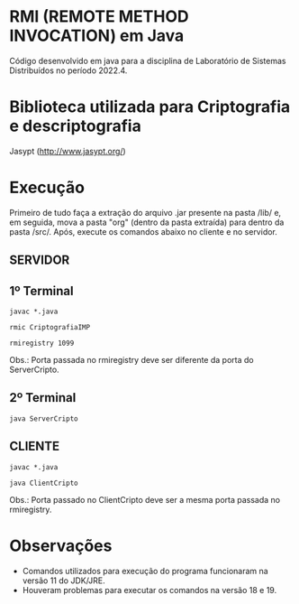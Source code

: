 # RMI (REMOTE METHOD INVOCATION) em Java
Código desenvolvido em java para a disciplina de Laboratório de Sistemas Distribuídos no período 2022.4.

# Biblioteca utilizada para Criptografia e descriptografia
Jasypt (http://www.jasypt.org/)

# Execução
Primeiro de tudo faça a extração do arquivo .jar presente na pasta /lib/ e, em seguida, mova a pasta "org" (dentro da pasta extraída) para dentro da pasta /src/. Após, execute os comandos abaixo no cliente e no servidor.

## SERVIDOR
## 1º Terminal
```
javac *.java
```

```
rmic CriptografiaIMP
```

```
rmiregistry 1099
```
Obs.: Porta passada no rmiregistry deve ser diferente da porta do ServerCripto.

## 2º Terminal
```
java ServerCripto
```

## CLIENTE
```
javac *.java
```
```
java ClientCripto
```
Obs.: Porta passado no ClientCripto deve ser a mesma porta passada no rmiregistry.

# Observações
- Comandos utilizados para execução do programa funcionaram na versão 11 do JDK/JRE.
- Houveram problemas para executar os comandos na versão 18 e 19.
